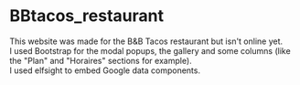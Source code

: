 # BBtacos_restaurant

This website was made for the B&B Tacos restaurant but isn't online yet.<br>
I used Bootstrap for the modal popups, the gallery and some columns (like the "Plan" and "Horaires" sections for example).<br>
I used elfsight to embed Google data components.
